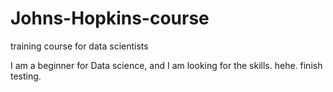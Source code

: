 # Johns-Hopkins-course
training course for data scientists

I am a beginner for Data science, and I am looking for the skills. hehe. 
finish testing. 
